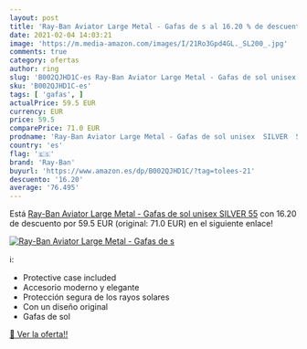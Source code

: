```yaml
---
layout: post
title: 'Ray-Ban Aviator Large Metal - Gafas de s al 16.20 % de descuento'
date: 2021-02-04 14:03:21
image: 'https://m.media-amazon.com/images/I/21Ro3Gpd4GL._SL200_.jpg'
comments: true
category: ofertas
author: ring
slug: 'B002QJHD1C-es Ray-Ban Aviator Large Metal - Gafas de sol unisex SILVER 55'
sku: 'B002QJHD1C-es'
tags: [ 'gafas', ]
actualPrice: 59.5 EUR
currency: EUR
price: 59.5
comparePrice: 71.0 EUR
prodname: 'Ray-Ban Aviator Large Metal - Gafas de sol unisex  SILVER  55'
country: 'es'
flag: '🇪🇸'
brand: 'Ray-Ban'
buyurl: 'https://www.amazon.es/dp/B002QJHD1C/?tag=tolees-21'
descuento: '16.20'
average: '76.495'
---
```


Está [Ray-Ban Aviator Large Metal - Gafas de sol unisex  SILVER  55](https://www.amazon.es/dp/B002QJHD1C/?tag=tolees-21) con 16.20 de descuento por 59.5 EUR (original: 71.0 EUR) en el siguiente enlace!

[![Ray-Ban Aviator Large Metal - Gafas de s](https://m.media-amazon.com/images/I/21Ro3Gpd4GL._SL200_.jpg)](https://www.amazon.es/dp/B002QJHD1C/?tag=tolees-21)

ℹ️:

- Protective case included
- Accesorio moderno y elegante
- Protección segura de los rayos solares
- Con un diseño original
- Gafas de sol

[🛒 Ver la oferta!!](https://www.amazon.es/dp/B002QJHD1C/?tag=tolees-21)
